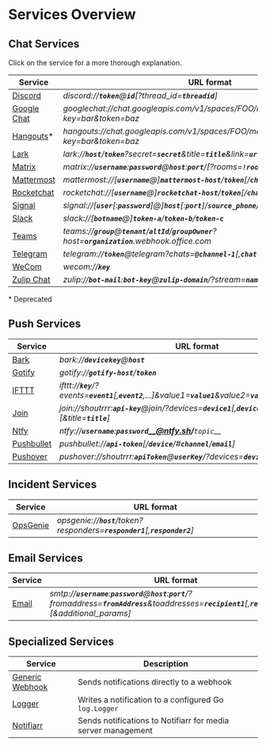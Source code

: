 # Services Overview

## Chat Services

Click on the service for a more thorough explanation.

| Service                                   | URL format                                                                                                                  |
|-------------------------------------------|-----------------------------------------------------------------------------------------------------------------------------|
| [Discord](./chat/discord/index.md)        | *discord://__`token`__@__`id`__[?thread_id=__`threadid`__]*                                                                 |
| [Google Chat](./chat/googlechat/index.md) | *googlechat://chat.googleapis.com/v1/spaces/FOO/messages?key=bar&token=baz*                                                 |
| [Hangouts](./chat/hangouts/index.md)*     | *hangouts://chat.googleapis.com/v1/spaces/FOO/messages?key=bar&token=baz*                                                   |
| [Lark](./chat/lark/index.md)              | *lark://__`host`__/__`token`__?secret=__`secret`__&title=__`title`__&link=__`url`__*                                        |
| [Matrix](./chat/matrix/index.md)          | *matrix://__`username`__:__`password`__@__`host`__:__`port`__/[?rooms=__`!roomID1`__[,__`roomAlias2`__]]*                   |
| [Mattermost](./chat/mattermost/index.md)  | *mattermost://[__`username`__@]__`mattermost-host`__/__`token`__[/__`channel`__]*                                           |
| [Rocketchat](./chat/rocketchat/index.md)  | *rocketchat://[__`username`__@]__`rocketchat-host`__/__`token`__[/__`channel`&#124;`@recipient`__]*                         |
| [Signal](./chat/signal/index.md)          | *signal://[__`user`__[:__`password`__]@]__`host`__[:__`port`__]/__`source_phone`__/__`recipient1`__[,__`recipient2`__,...]* |
| [Slack](./chat/slack/index.md)            | *slack://[__`botname`__@]__`token-a`__/__`token-b`__/__`token-c`__*                                                         |
| [Teams](./chat/teams/index.md)            | *teams://__`group`__@__`tenant`__/__`altId`__/__`groupOwner`__?host=__`organization`__.webhook.office.com*                  |
| [Telegram](./chat/telegram/index.md)      | *telegram://__`token`__@telegram?chats=__`@channel-1`__[,__`chat-id-1`__,...]*                                              |
| [WeCom](./chat/wecom/index.md)            | *wecom://__`key`__*                                                                                                         |
| [Zulip Chat](./chat/zulip/index.md)       | *zulip://__`bot-mail`__:__`bot-key`__@__`zulip-domain`__/?stream=__`name-or-id`__&topic=__`name`__*                         |

\* Deprecated

## Push Services

| Service                                  | URL format                                                                                                              |
|------------------------------------------|-------------------------------------------------------------------------------------------------------------------------|
| [Bark](./push/bark/index.md)             | *bark://__`devicekey`__@__`host`__*                                                                                     |
| [Gotify](./push/gotify/index.md)         | *gotify://__`gotify-host`__/__`token`__*                                                                                |
| [IFTTT](./push/ifttt/index.md)           | *ifttt://__`key`__/?events=__`event1`__[,__`event2`__,...]&value1=__`value1`__&value2=__`value2`__&value3=__`value3`__* |
| [Join](./push/join/index.md)             | *join://shoutrrr:__`api-key`__@join/?devices=__`device1`__[,__`device2`__, ...][&icon=__`icon`__][&title=__`title`__]*  |
| [Ntfy](./push/ntfy/index.md)             | *ntfy://__`username`__:__`password`<__@ntfy.sh>/__`topic`__*                                                            |
| [Pushbullet](./push/pushbullet/index.md) | *pushbullet://__`api-token`__[/__`device`__/#__`channel`__/__`email`__]*                                                |
| [Pushover](./push/pushover/index.md)     | *pushover://shoutrrr:__`apiToken`__@__`userKey`__/?devices=__`device1`__[,__`device2`__, ...]*                          |

## Incident Services

| Service                              | URL format                                                                                                                                                          |
|--------------------------------------|---------------------------------------------------------------------------------------------------------------------------------------------------------------------|
| [OpsGenie](./incident/opsgenie/index.md)      | *opsgenie://__`host`__/token?responders=__`responder1`__[,__`responder2`__]*                                                                                        |

## Email Services

| Service                              | URL format                                                                                                                                                          |
|--------------------------------------|---------------------------------------------------------------------------------------------------------------------------------------------------------------------|
| [Email](./email/smtp/index.md)            | *smtp://__`username`__:__`password`__@__`host`__:__`port`__/?fromaddress=__`fromAddress`__&toaddresses=__`recipient1`__[,__`recipient2`__,...][&additional_params]* |

## Specialized Services

| Service                                           | Description                                                  |
|---------------------------------------------------|--------------------------------------------------------------|
| [Generic Webhook](./specialized/generic/index.md) | Sends notifications directly to a webhook                    |
| [Logger](./specialized/logger/index.md)           | Writes a notification to a configured Go `log.Logger`        |
| [Notifiarr](./specialized/notifiarr/index.md)     | Sends notifications to Notifiarr for media server management |
